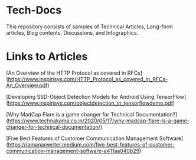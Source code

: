 # Tech-Docs
This repository consists of samples of Technical Articles, Long-form articles, Blog contents, Discussions, and Infographics. 

# Links to Articles
[An Overview of the HTTP Protocol as covered in RFCs] (https://www.inspirisys.com/HTTP_Protocol_as_covered_in_RFCs-An_Overview.pdf)

[Developing SSD-Object Detection Models for Android Using TensorFlow] (https://www.inspirisys.com/objectdetection_in_tensorflowdemo.pdf)

[Why MadCap Flare is a game changer for Technical Documentation?] (https://www.technakama.co.in/2020/05/17/why-madcap-flare-is-a-game-changer-for-technical-documentation/)

[Five Best Features of Customer Communication Management Software] (https://ramananwriter.medium.com/five-best-features-of-customer-communication-management-software-a411aa040b29)
